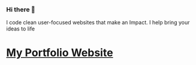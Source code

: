 ### Hi there 👋
I code clean user-focused websites that make an Impact.
I help bring your ideas to life

# [My Portfolio Website](https://www.linkedin.com/in/irvin-elbanbuena-78a0341b7/)
<!--
**Creedyfish/Creedyfish** is a ✨ _special_ ✨ repository because its `README.md` (this file) appears on your GitHub profile.

Here are some ideas to get you started:

- 🔭 I’m currently working on ...
- 🌱 I’m currently learning ...
- 👯 I’m looking to collaborate on ...
- 🤔 I’m looking for help with ...
- 💬 Ask me about ...
- 📫 How to reach me: ...
- 😄 Pronouns: ...
- ⚡ Fun fact: ...
-->
